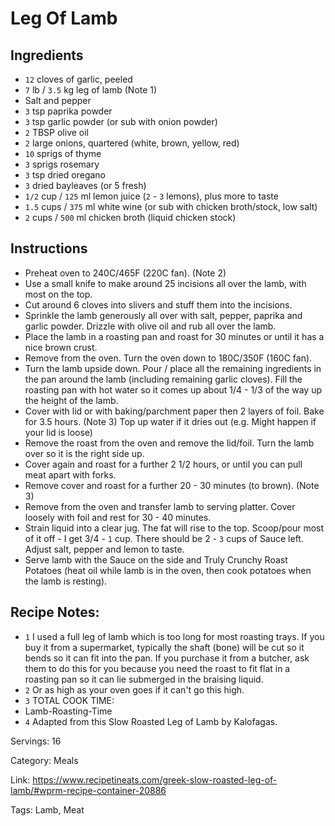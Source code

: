 # Leg Of Lamb

## Ingredients

- `12` cloves of garlic, peeled
- `7` lb / `3.5` kg leg of lamb (Note 1)
- Salt and pepper
- `3` tsp paprika powder
- `3` tsp garlic powder (or sub with onion powder)
- `2` TBSP olive oil
- `2` large onions, quartered (white, brown, yellow, red)
- `10` sprigs of thyme
- `3` sprigs rosemary
- `3` tsp dried oregano
- `3` dried bayleaves (or 5 fresh)
- `1/2` cup / `125` ml lemon juice (`2` - `3` lemons), plus more to taste
- `1.5` cups / `375` ml white wine (or sub with chicken broth/stock, low salt)
- `2` cups / `500` ml chicken broth (liquid chicken stock)

## Instructions

- Preheat oven to 240C/465F (220C fan). (Note 2)
- Use a small knife to make around 25 incisions all over the lamb, with most on the top.
- Cut around 6 cloves into slivers and stuff them into the incisions.
- Sprinkle the lamb generously all over with salt, pepper, paprika and garlic powder. Drizzle with olive oil and rub all over the lamb.
- Place the lamb in a roasting pan and roast for 30 minutes or until it has a nice brown crust.
- Remove from the oven. Turn the oven down to 180C/350F (160C fan).
- Turn the lamb upside down. Pour / place all the remaining ingredients in the pan around the lamb (including remaining garlic cloves). Fill the roasting pan with hot water so it comes up about 1/4 - 1/3 of the way up the height of the lamb.
- Cover with lid or with baking/parchment paper then 2 layers of foil. Bake for 3.5 hours. (Note 3) Top up water if it dries out (e.g. Might happen if your lid is loose)
- Remove the roast from the oven and remove the lid/foil. Turn the lamb over so it is the right side up.
- Cover again and roast for a further 2 1/2 hours, or until you can pull meat apart with forks.
- Remove cover and roast for a further 20 - 30 minutes (to brown). (Note 3)
- Remove from the oven and transfer lamb to serving platter. Cover loosely with foil and rest for 30 - 40 minutes.
- Strain liquid into a clear jug. The fat will rise to the top. Scoop/pour most of it off - I get 3/4 - `1` cup. There should be 2 - `3` cups of Sauce left. Adjust salt, pepper and lemon to taste.
- Serve lamb with the Sauce on the side and Truly Crunchy Roast Potatoes (heat oil while lamb is in the oven, then cook potatoes when the lamb is resting).

## Recipe Notes:

- `1` I used a full leg of lamb which is too long for most roasting trays. If you buy it from a supermarket, typically the shaft (bone) will be cut so it bends so it can fit into the pan. If you purchase it from a butcher, ask them to do this for you because you need the roast to fit flat in a roasting pan so it can lie submerged in the braising liquid.
- `2` Or as high as your oven goes if it can't go this high.
- `3` TOTAL COOK TIME:
- Lamb-Roasting-Time
- `4` Adapted from this Slow Roasted Leg of Lamb by Kalofagas.

Servings: 16

Category: Meals

Link: https://www.recipetineats.com/greek-slow-roasted-leg-of-lamb/#wprm-recipe-container-20886

Tags: Lamb, Meat

